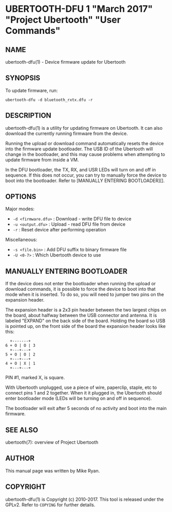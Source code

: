 # UBERTOOTH-DFU 1 "March 2017" "Project Ubertooth" "User Commands"

## NAME

ubertooth-dfu(1) - Device firmware update for Ubertooth

## SYNOPSIS

To update firmware, run:

    ubertooth-dfu -d bluetooth_rxtx.dfu -r

## DESCRIPTION

ubertooth-dfu(1) is a utility for updating firmware on Ubertooth. It can
also download the currently running firmware from the device.

Running the upload or download command automatically resets the device
into the firmware update bootloader. The USB ID of the Ubertooth will
change in the bootloader, and this may cause problems when attempting to
update firmware from inside a VM.

In the DFU bootloader, the TX, RX, and USR LEDs will turn on and off in
sequence. If this does not occur, you can try to manually force the
device to boot into the bootloader. Refer to [MANUALLY ENTERING
BOOTLOADER][].

## OPTIONS

Major modes:

 - `-d <firmware.dfu>` :
   Download - write DFU file to device
 - `-u <output.dfu>` :
   Upload - read DFU file from device
 - `-r` :
   Reset device after performing operation

Miscellaneous:

 - `-s <file.bin>` :
   Add DFU suffix to binary firmware file
 - `-U <0-7>` :
   Which Ubertooth device to use

## MANUALLY ENTERING BOOTLOADER

If the device does not enter the bootloader when running the upload or
download commands, it is possible to force the device to boot into that
mode when it is inserted. To do so, you will need to jumper two pins on
the expansion header.

The expansion header is a 2x3 pin header between the two largest chips
on the board, about halfway between the USB connector and antenna. It is
labeled "EXPAND" on the back side of the board. Holding the board so USB
is pointed up, on the front side of the board the expansion header looks
like this:

      +-------+
    6 + O | O | 3
      +---+---+
    5 + O | O | 2
      +---+---+
    4 + O | X | 1
      +---+---+

PIN #1, marked X, is square.

With Ubertooth unplugged, use a piece of wire, paperclip, staple, etc to
connect pins 1 and 2 together. When it it plugged in, the Ubertooth
should enter bootloader mode (LEDs will be turning on and off in
sequence).

The bootloader will exit after 5 seconds of no activity and boot into
the main firmware.

## SEE ALSO

ubertooth(7): overview of Project Ubertooth

## AUTHOR

This manual page was written by Mike Ryan.

## COPYRIGHT

ubertooth-dfu(1) is Copyright (c) 2010-2017. This tool is released under
the GPLv2. Refer to `COPYING` for further details.
